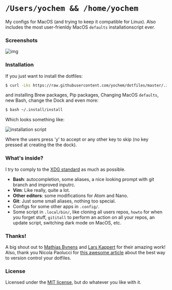 # `/Users/yochem && /home/yochem`
My configs for MacOS (and trying to keep it compatible for Linux). Also
includes the most user-frienldy MacOS `defaults` installationscript ever.

### Screenshots
![img](https://user-images.githubusercontent.com/23235841/53305538-e5928700-3882-11e9-8842-4d1245a82ce3.jpg)

### Installation
If you just want to install the dotfiles:
```bash
$ curl -Lks https://raw.githubusercontent.com/yochem/dotfiles/master/.install/dotinstall | /bin/bash
```
and installing Brew packages, Pip packages, Changing MacOS `defaults`,
new Bash, change the Dock and even more:
```bash
$ bash ~/.install/install
```
Which looks something like:

![installation script](https://media.giphy.com/media/3pAPsTr66NdEe8cgGa/giphy.gif)

Where the users press 'y' to accept or any other key to skip (no key pressed
at creating the the dock).

### What's inside?
I try to comply to the [XDG
standard](https://specifications.freedesktop.org/basedir-spec/basedir-spec-latest.html)
as much as possible.
- **Bash**: autocompletion, some aliases, a nice looking prompt with git
    branch and improved inputrc.
- **Vim**: Like really, quite a lot.
- **Other editors**: some modifications for Atom and Nano.
- **Git**: Just some small aliases, nothing too special.
- Configs for some other apps in `.config/`.
- Some script in `.local/bin/`, like cloning all users repos, `howto` for when
    you forget stuff, `gititall` to perform an action on all your repos, an
    update script, switching dark mode on MacOS, etc.

### Thanks!
A big shout out to [Mathias Bynens](https://github.com/mathiasbynens/dotfiles)
and [Lars Kappert](https://github.com/webpro/dotfiles) for their amazing work!
Also, thank you Nicola Paolucci for [this awesome article](https://developer.atlassian.com/blog/2016/02/best-way-to-store-dotfiles-git-bare-repo/)
about the best way to version control your dotfiles.

### License
Licensed under the [MIT license](https://github.com/yochem/dotfiles/blob/master/LICENSE),
but do whatever you like with it.
